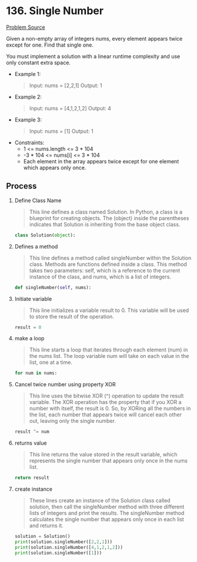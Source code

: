 # 136. Single Number
[Problem Source](https://leetcode.com/problems/single-number/description/)

Given a non-empty array of integers nums, every element appears twice except for one. Find that single one.

You must implement a solution with a linear runtime complexity and use only constant extra space.

* Example 1:
    >Input: nums = [2,2,1]
    >Output: 1
* Example 2:
    >Input: nums = [4,1,2,1,2]
    >Output: 4
* Example 3:
    >Input: nums = [1]
    >Output: 1
* Constraints:
    * 1 <= nums.length <= 3 * 104
    * -3 * 104 <= nums[i] <= 3 * 104
    * Each element in the array appears twice except for one element which appears only once.

## Process
1.  Define Class Name
    > This line defines a class named Solution. In Python, a class is a blueprint for creating objects. The (object) inside the parentheses indicates that Solution is inheriting from the base object class.
    ```python
    class Solution(object):
    ```
2.  Defines a method
    > This line defines a method called singleNumber within the Solution class. Methods are functions defined inside a class. This method takes two parameters: self, which is a reference to the current instance of the class, and nums, which is a list of integers.
    ```python
    def singleNumber(self, nums):
    ```
3.  Initiate variable
    >This line initializes a variable result to 0. This variable will be used to store the result of the operation.
    ```python
    result = 0
    ```
4.  make a loop
    > This line starts a loop that iterates through each element (num) in the nums list. The loop variable num will take on each value in the list, one at a time.
    ```python
    for num in nums:
    ```
5.  Cancel twice number using property XOR
    > This line uses the bitwise XOR (^) operation to update the result variable. The XOR operation has the property that if you XOR a number with itself, the result is 0. So, by XORing all the numbers in the list, each number that appears twice will cancel each other out, leaving only the single number.
    ```python
    result ^= num
    ```
6.  returns value
    > This line returns the value stored in the result variable, which represents the single number that appears only once in the nums list.
    ```python
    return result
    ```
7.  create instance
    > These lines create an instance of the Solution class called solution, then call the singleNumber method with three different lists of integers and print the results. The singleNumber method calculates the single number that appears only once in each list and returns it.
    ```python
    solution = Solution()
    print(solution.singleNumber([2,2,1]))
    print(solution.singleNumber([4,1,2,1,2]))   
    print(solution.singleNumber([1]))
    ```

